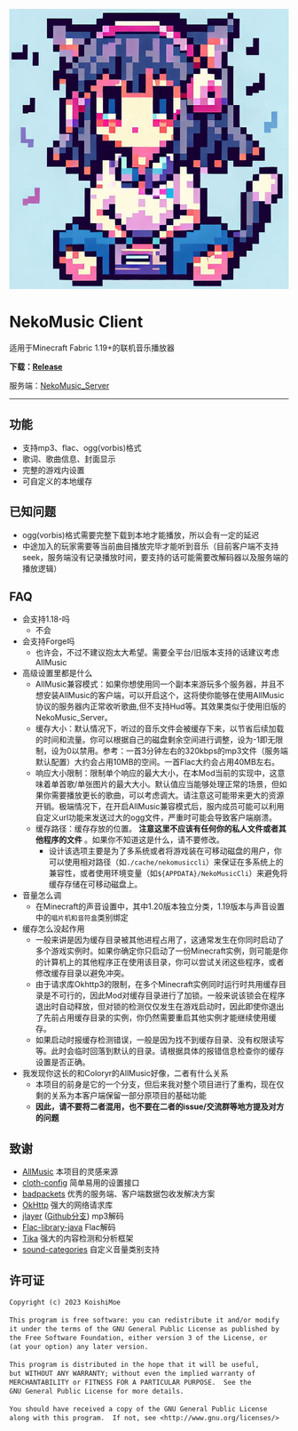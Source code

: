 ![Logo](./src/main/resources/assets/nekomusiccli/icon.png)

# NekoMusic Client

适用于Minecraft Fabric 1.19+的联机音乐播放器

**下载：[Release](https://github.com/KoishiMoe/NekoMusic_Cli/releases)**

服务端：[NekoMusic_Server](https://github.com/lolicode-org/NekoMusic_Server)

----------------------------------

## 功能
* 支持mp3、flac、ogg(vorbis)格式
* 歌词、歌曲信息、封面显示
* 完整的游戏内设置
* 可自定义的本地缓存

## 已知问题
* ogg(vorbis)格式需要完整下载到本地才能播放，所以会有一定的延迟
* 中途加入的玩家需要等当前曲目播放完毕才能听到音乐（目前客户端不支持seek，服务端没有记录播放时间，要支持的话可能需要改解码器以及服务端的播放逻辑）

## FAQ
* 会支持1.18-吗
  * 不会
* 会支持Forge吗
  * 也许会，不过不建议抱太大希望。需要全平台/旧版本支持的话建议考虑AllMusic
* 高级设置里都是什么
  * AllMusic兼容模式：如果你想使用同一个副本来游玩多个服务器，并且不想安装AllMusic的客户端，可以开启这个，这将使你能够在使用AllMusic协议的服务器内正常收听歌曲,但不支持Hud等。其效果类似于使用旧版的NekoMusic_Server。
  * 缓存大小：默认情况下，听过的音乐文件会被缓存下来，以节省后续加载的时间和流量。你可以根据自己的磁盘剩余空间进行调整，设为-1即无限制，设为0以禁用。参考：一首3分钟左右的320kbps的mp3文件（服务端默认配置）大约会占用10MB的空间。一首Flac大约会占用40MB左右。
  * 响应大小限制：限制单个响应的最大大小，在本Mod当前的实现中，这意味着单首歌/单张图片的最大大小。默认值应当能够处理正常的场景，但如果你需要播放更长的歌曲，可以考虑调大。请注意这可能带来更大的资源开销。极端情况下，在开启AllMusic兼容模式后，服内成员可能可以利用自定义url功能来发送过大的ogg文件，严重时可能会导致客户端崩溃。
  * 缓存路径：缓存存放的位置。 **注意这里不应该有任何你的私人文件或者其他程序的文件** 。如果你不知道这是什么，请不要修改。
    * 设计该选项主要是为了多系统或者将游戏装在可移动磁盘的用户，你可以使用相对路径（如`./cache/nekomusiccli`）来保证在多系统上的兼容性，或者使用环境变量（如`${APPDATA}/NekoMusicCli`）来避免将缓存存储在可移动磁盘上。
* 音量怎么调
  * 在Minecraft的声音设置中，其中1.20版本独立分类，1.19版本与声音设置中的`唱片机和音符盒`类别绑定
* 缓存怎么没起作用
  * 一般来讲是因为缓存目录被其他进程占用了，这通常发生在你同时启动了多个游戏实例时。如果你确定你只启动了一份Minecraft实例，则可能是你的计算机上的其他程序正在使用该目录，你可以尝试关闭这些程序，或者修改缓存目录以避免冲突。
  * 由于请求库Okhttp3的限制，在多个Minecraft实例同时运行时共用缓存目录是不可行的，因此Mod对缓存目录进行了加锁。一般来说该锁会在程序退出时自动释放，但对锁的检测仅仅发生在游戏启动时，因此即使你退出了先前占用缓存目录的实例，你仍然需要重启其他实例才能继续使用缓存。
  * 如果启动时报缓存检测错误，一般是因为找不到缓存目录、没有权限读写等。此时会临时回落到默认的目录。请根据具体的报错信息检查你的缓存设置是否正确。
* 我发现你这长的和Coloryr的AllMusic好像，二者有什么关系
  * 本项目的前身是它的一个分支，但后来我对整个项目进行了重构，现在仅剩的关系为本客户端保留一部分原项目的基础功能
  * **因此，请不要将二者混用，也不要在二者的issue/交流群等地方提及对方的问题**

## 致谢
* [AllMusic](https://github.com/Coloryr/AllMusic_Client) 本项目的灵感来源
* [cloth-config](https://github.com/shedaniel/cloth-config) 简单易用的设置接口
* [badpackets](https://github.com/badasintended/badpackets) 优秀的服务端、客户端数据包收发解决方案
* [OkHttp](https://square.github.io/okhttp/) 强大的网络请求库
* [jlayer](http://www.javazoom.net/javalayer/javalayer.html) ([Github分支](https://github.com/umjammer/jlayer)) mp3解码
* [Flac-library-java](https://github.com/nayuki/FLAC-library-Java) Flac解码
* [Tika](https://tika.apache.org/) 强大的内容检测和分析框架
* [sound-categories](https://github.com/lonefelidae16/sound-categories/) 自定义音量类别支持

## 许可证
```text
Copyright (c) 2023 KoishiMoe

This program is free software: you can redistribute it and/or modify
it under the terms of the GNU General Public License as published by
the Free Software Foundation, either version 3 of the License, or
(at your option) any later version.

This program is distributed in the hope that it will be useful,
but WITHOUT ANY WARRANTY; without even the implied warranty of
MERCHANTABILITY or FITNESS FOR A PARTICULAR PURPOSE.  See the
GNU General Public License for more details.

You should have received a copy of the GNU General Public License
along with this program.  If not, see <http://www.gnu.org/licenses/>
```

